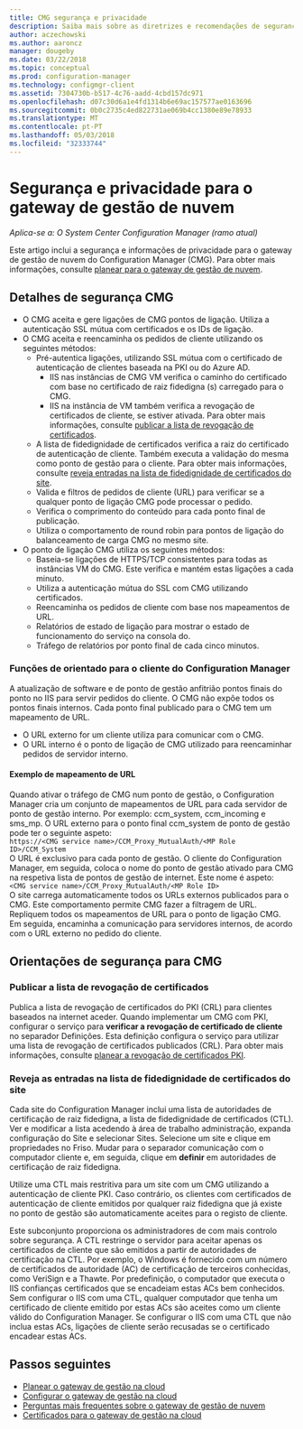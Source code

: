 ```yaml
---
title: CMG segurança e privacidade
description: Saiba mais sobre as diretrizes e recomendações de segurança e privacidade com o gateway de gestão de nuvem.
author: aczechowski
ms.author: aaroncz
manager: dougeby
ms.date: 03/22/2018
ms.topic: conceptual
ms.prod: configuration-manager
ms.technology: configmgr-client
ms.assetid: 7304730b-b517-4c76-aadd-4cbd157dc971
ms.openlocfilehash: d07c30d6a1e4fd1314b6e69ac157577ae0163696
ms.sourcegitcommit: 0b0c2735c4ed822731ae069b4cc1380e89e78933
ms.translationtype: MT
ms.contentlocale: pt-PT
ms.lasthandoff: 05/03/2018
ms.locfileid: "32333744"
---
```

# <a name="security-and-privacy-for-the-cloud-management-gateway"></a>Segurança e privacidade para o gateway de gestão de nuvem

*Aplica-se a: O System Center Configuration Manager (ramo atual)*

Este artigo inclui a segurança e informações de privacidade para o gateway de gestão de nuvem do Configuration Manager (CMG). Para obter mais informações, consulte [planear para o gateway de gestão de nuvem](/sccm/core/clients/manage/cmg/plan-cloud-management-gateway).

## <a name="cmg-security-details"></a>Detalhes de segurança CMG
- O CMG aceita e gere ligações de CMG pontos de ligação. Utiliza a autenticação SSL mútua com certificados e os IDs de ligação.
- O CMG aceita e reencaminha os pedidos de cliente utilizando os seguintes métodos:
    - Pré-autentica ligações, utilizando SSL mútua com o certificado de autenticação de clientes baseada na PKI ou do Azure AD. 
      - IIS nas instâncias de CMG VM verifica o caminho do certificado com base no certificado de raiz fidedigna (s) carregado para o CMG.
      - IIS na instância de VM também verifica a revogação de certificados de cliente, se estiver ativada. Para obter mais informações, consulte [publicar a lista de revogação de certificados](#bkmk_crl).
    - A lista de fidedignidade de certificados verifica a raiz do certificado de autenticação de cliente. Também executa a validação do mesma como ponto de gestão para o cliente. Para obter mais informações, consulte [reveja entradas na lista de fidedignidade de certificados do site](#bkmk_ctl).
    - Valida e filtros de pedidos de cliente (URL) para verificar se a qualquer ponto de ligação CMG pode processar o pedido.  
    - Verifica o comprimento do conteúdo para cada ponto final de publicação.
    - Utiliza o comportamento de round robin para pontos de ligação do balanceamento de carga CMG no mesmo site.
- O ponto de ligação CMG utiliza os seguintes métodos:
    - Baseia-se ligações de HTTPS/TCP consistentes para todas as instâncias VM do CMG. Este verifica e mantém estas ligações a cada minuto.
    - Utiliza a autenticação mútua do SSL com CMG utilizando certificados.
    - Reencaminha os pedidos de cliente com base nos mapeamentos de URL.
    - Relatórios de estado de ligação para mostrar o estado de funcionamento do serviço na consola do.
    - Tráfego de relatórios por ponto final de cada cinco minutos.

### <a name="configuration-manager-client-facing-roles"></a>Funções de orientado para o cliente do Configuration Manager
A atualização de software e de ponto de gestão anfitrião pontos finais do ponto no IIS para servir pedidos do cliente. O CMG não expõe todos os pontos finais internos. Cada ponto final publicado para o CMG tem um mapeamento de URL.
  - O URL externo for um cliente utiliza para comunicar com o CMG.
  - O URL interno é o ponto de ligação de CMG utilizado para reencaminhar pedidos de servidor interno.

#### <a name="url-mapping-example"></a>Exemplo de mapeamento de URL
Quando ativar o tráfego de CMG num ponto de gestão, o Configuration Manager cria um conjunto de mapeamentos de URL para cada servidor de ponto de gestão interno. Por exemplo: ccm_system, ccm_incoming e sms_mp. O URL externo para o ponto final ccm_system de ponto de gestão pode ter o seguinte aspeto:  
`https://<CMG service name>/CCM_Proxy_MutualAuth/<MP Role ID>/CCM_System`  
O URL é exclusivo para cada ponto de gestão. O cliente do Configuration Manager, em seguida, coloca o nome do ponto de gestão ativado para CMG na respetiva lista de pontos de gestão de internet. Este nome é aspeto:  
`<CMG service name>/CCM_Proxy_MutualAuth/<MP Role ID>`  
O site carrega automaticamente todos os URLs externos publicados para o CMG. Este comportamento permite CMG fazer a filtragem de URL. Repliquem todos os mapeamentos de URL para o ponto de ligação CMG. Em seguida, encaminha a comunicação para servidores internos, de acordo com o URL externo no pedido do cliente.



## <a name="security-guidance-for-cmg"></a>Orientações de segurança para CMG


<a name="bkmk_crl"></a>

### <a name="publish-the-certificate-revocation-list"></a>Publicar a lista de revogação de certificados

Publica a lista de revogação de certificados do PKI (CRL) para clientes baseados na internet aceder. Quando implementar um CMG com PKI, configurar o serviço para **verificar a revogação de certificado de cliente** no separador Definições. Esta definição configura o serviço para utilizar uma lista de revogação de certificados publicados (CRL). Para obter mais informações, consulte [planear a revogação de certificados PKI](/sccm/core/plan-design/security/plan-for-security#BKMK_PlanningForCRLs).



<a name="bkmk_ctl"></a>

### <a name="review-entries-in-the-sites-certificate-trust-list"></a>Reveja as entradas na lista de fidedignidade de certificados do site
<!--503739-->
Cada site do Configuration Manager inclui uma lista de autoridades de certificação de raiz fidedigna, a lista de fidedignidade de certificados (CTL). Ver e modificar a lista acedendo à área de trabalho administração, expanda configuração do Site e selecionar Sites. Selecione um site e clique em propriedades no Friso. Mudar para o separador comunicação com o computador cliente e, em seguida, clique em **definir** em autoridades de certificação de raiz fidedigna.
 
Utilize uma CTL mais restritiva para um site com um CMG utilizando a autenticação de cliente PKI. Caso contrário, os clientes com certificados de autenticação de cliente emitidos por qualquer raiz fidedigna que já existe no ponto de gestão são automaticamente aceites para o registo de cliente.

Este subconjunto proporciona os administradores de com mais controlo sobre segurança. A CTL restringe o servidor para aceitar apenas os certificados de cliente que são emitidos a partir de autoridades de certificação na CTL. Por exemplo, o Windows é fornecido com um número de certificados de autoridade (AC) de certificação de terceiros conhecidas, como VeriSign e a Thawte. Por predefinição, o computador que executa o IIS confianças certificados que se encadeiam estas ACs bem conhecidos. Sem configurar o IIS com uma CTL, qualquer computador que tenha um certificado de cliente emitido por estas ACs são aceites como um cliente válido do Configuration Manager. Se configurar o IIS com uma CTL que não inclua estas ACs, ligações de cliente serão recusadas se o certificado encadear estas ACs. 


<!--486209-->


<!-- ## Privacy information for CMG -->


## <a name="next-steps"></a>Passos seguintes

- [Planear o gateway de gestão na cloud](/sccm/core/clients/manage/cmg/plan-cloud-management-gateway)
- [Configurar o gateway de gestão na cloud](/sccm/core/clients/manage/cmg/setup-cloud-management-gateway)
- [Perguntas mais frequentes sobre o gateway de gestão de nuvem](/sccm/core/clients/manage/cmg/cloud-management-gateway-faq)
- [Certificados para o gateway de gestão na cloud](/sccm/core/clients/manage/cmg/certificates-for-cloud-management-gateway)
